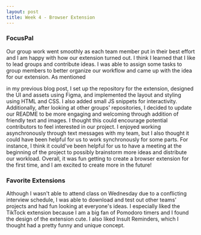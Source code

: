 ```yaml
---
layout: post
title: Week 4 - Browser Extension
---
```


### FocusPal
Our group work went smoothly as each team member put in their best effort and I am happy with how our extension turned out. I think I learned that I like to lead groups and contribute ideas. I was able to assign some tasks to group members to better organize our workflow and came up with the idea for our extension. As mentioned 
<!--more-->
in my previous blog post, I set up the repository for the extension, designed the UI and assets using Figma, and implemented the layout and styling using HTML and CSS. I also added small JS snippets for interactivity. Additionally, after looking at other groups' repositories, I decided to update our README to be more engaging and welcoming through addition of friendly text and images. I thought this could encourage potential contributors to feel interested in our project. I enjoyed working asynchronously through text messages with my team, but I also thought it could have been helpful for us to work synchronously for some parts. For instance, I think it could've been helpful for us to have a meeting at the beginning of the project to possibly brainstorm more ideas and distribute our workload. Overall, it was fun getting to create a browser extension for the first time, and I am excited to create more in the future!

### Favorite Extensions
Although I wasn't able to attend class on Wednesday due to a conflicting interview schedule, I was able to download and test out other teams' projects and had fun looking at everyone's ideas. I especially liked the TikTock extension because I am a big fan of Pomodoro timers and I found the design of the extension cute. I also liked Insult Reminders, which I thought had a pretty funny and unique concept.